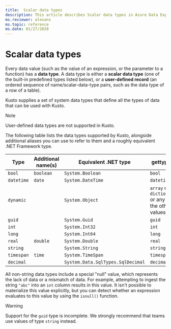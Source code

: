 ```yaml
---
title:  Scalar data types
description: This article describes Scalar data types in Azure Data Explorer.
ms.reviewer: alexans
ms.topic: reference
ms.date: 01/27/2020
---
```

# Scalar data types

Every data value (such as the value of an expression, or the parameter to a function) has a **data type**. A data type is either a **scalar data type**
(one of the built-in predefined types listed below), or a **user-defined record**
(an ordered sequence of name/scalar-data-type pairs, such as the data type of a
row of a table).

Kusto supplies a set of system data types that define all the types of data
that can be used with Kusto.

> [!NOTE]
> User-defined data types are not supported in Kusto.

The following table lists the data types supported by Kusto, alongside
additional aliases you can use to refer to them and a roughly equivalent
.NET Framework type.

| Type       | Additional name(s)   | Equivalent .NET type              | gettype()   |
| ---------- | -------------------- | --------------------------------- | ----------- |
| `bool`     | `boolean`            | `System.Boolean`                  | `bool`      |
| `datetime` | `date`               | `System.DateTime`                 | `datetime`  |
| `dynamic`  |                      | `System.Object`                   | `array` or `dictionary` or any of the other values |
| `guid`     |                      | `System.Guid`                     | `guid`      |
| `int`      |                      | `System.Int32`                    | `int`       |
| `long`     |                      | `System.Int64`                    | `long`      |
| `real`     | `double`             | `System.Double`                   | `real`      |
| `string`   |                      | `System.String`                   | `string`    |
| `timespan` | `time`               | `System.TimeSpan`                 | `timespan`  |
| `decimal`  |                      | `System.Data.SqlTypes.SqlDecimal` | `decimal`   |

All non-string data types include a special "null" value, which represents the lack of data
or a mismatch of data. For example, attempting to ingest the string `"abc"`
into an `int` column results in this value.
It isn't possible to materialize this value explicitly, but you can detect
whether an expression evaluates to this value by using the `isnull()` function.

> [!WARNING]
> Support for the `guid` type is incomplete.
> We strongly recommend that teams use values of type `string` instead.
